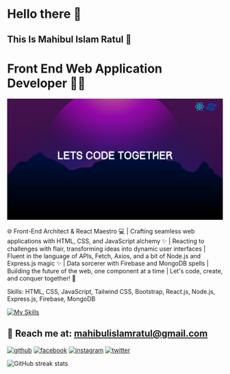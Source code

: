 # Hello there 👋
## This Is Mahibul Islam Ratul 🥰
# Front End Web Application Developer 👨‍💻
![This Is Mahibul Islam Ratul](https://github.com/webdevratul/webdevratul/blob/main/github-banner.png?raw=true)

🌐 Front-End Architect & React Maestro 💻 | Crafting seamless web applications with HTML, CSS, and JavaScript alchemy ✨ | Reacting to challenges with flair, transforming ideas into dynamic user interfaces | Fluent in the language of APIs, Fetch, Axios, and a bit of Node.js and Express.js magic ✨ | Data sorcerer with Firebase and MongoDB spells | Building the future of the web, one component at a time | Let's code, create, and conquer together! 🚀

Skills: HTML, CSS, JavaScript, Tailwind CSS, Bootstrap, React.js, Node.js, Express.js, Firebase, MongoDB

[![My Skills](https://skillicons.dev/icons?i=html,css,js,react,tailwind,bootstrap,nodejs,express,mongodb,firebase)](https://skillicons.dev)


## 📧 Reach me at:  mahibulislamratul@gmail.com

[<img src='https://cdn.jsdelivr.net/npm/simple-icons@3.0.1/icons/github.svg' alt='github' height='40'>](https://github.com/webdevratul)  [<img src='https://cdn.jsdelivr.net/npm/simple-icons@3.0.1/icons/facebook.svg' alt='facebook' height='40'>](https://www.facebook.com/https://www.facebook.com/TheMahibulislam)  [<img src='https://cdn.jsdelivr.net/npm/simple-icons@3.0.1/icons/instagram.svg' alt='instagram' height='40'>](https://www.instagram.com/https://www.instagram.com/mahibul_islam_ratul//)  [<img src='https://cdn.jsdelivr.net/npm/simple-icons@3.0.1/icons/twitter.svg' alt='twitter' height='40'>](https://twitter.com/https://twitter.com/MahibulRatul)  

![GitHub streak stats](https://streak-stats.demolab.com/?user=webdevratul)  







